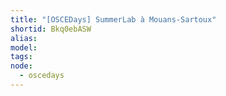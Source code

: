```yaml
---
title: "[OSCEDays] SummerLab à Mouans-Sartoux"
shortid: Bkq0ebASW
alias:
model:
tags:
node: 
  - oscedays
---
```

